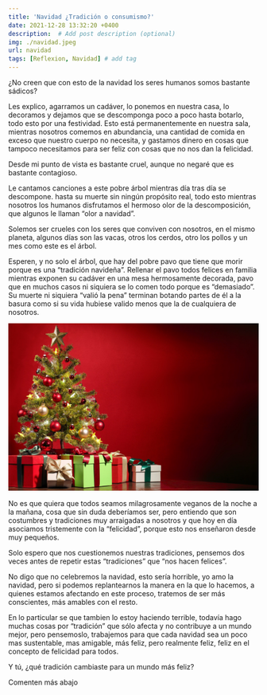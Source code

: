 ```yaml
---
title: 'Navidad ¿Tradición o consumismo?'
date: 2021-12-28 13:32:20 +0400
description:  # Add post description (optional)
img: ./navidad.jpeg
url: navidad
tags: [Reflexion, Navidad] # add tag 
---
```


¿No creen que con esto de la navidad los seres humanos somos bastante sádicos?

Les explico, agarramos un cadáver, lo ponemos en nuestra casa, lo decoramos y dejamos que se descomponga poco a poco hasta botarlo, todo esto por una festividad. Esto está permanentemente en nuestra sala, mientras nosotros comemos en abundancia, una cantidad de comida en exceso que nuestro cuerpo no necesita, y gastamos dinero en cosas que tampoco necesitamos para ser feliz con cosas que no nos dan la felicidad. 

Desde mi punto de vista es bastante cruel, aunque no negaré que es bastante contagioso.

Le cantamos canciones a este pobre árbol mientras día tras día se descompone. hasta su muerte sin ningún propósito real, todo esto mientras nosotros los humanos disfrutamos el hermoso olor de la descomposición, que algunos le llaman “olor a navidad”.

Solemos ser  crueles con los seres que conviven con nosotros, en el mismo planeta, algunos días son las vacas, otros los cerdos, otro los pollos y un mes como este es el árbol.

Esperen, y no solo el árbol, que hay del pobre pavo que tiene que morir porque es una “tradición navideña”. Rellenar el pavo todos felices en familia mientras exponen su cadáver en una mesa hermosamente decorada, pavo que en muchos casos ni siquiera se lo comen todo porque es “demasiado”. Su muerte ni siquiera “valió la pena” terminan botando partes de él a la basura como si su vida hubiese valido menos que la de cualquiera de nosotros. 

![img](navidad.jpeg)

No es que quiera que todos seamos milagrosamente veganos de la noche a la mañana, cosa que sin duda deberíamos ser, pero entiendo que son costumbres y tradiciones muy arraigadas a nosotros y que hoy en día asociamos tristemente con la “felicidad”, porque esto nos enseñaron desde muy pequeños.

Solo espero que nos cuestionemos nuestras tradiciones, pensemos dos veces antes de repetir estas “tradiciones” que “nos hacen felices”. 

No digo que no celebremos la navidad, esto sería horrible, yo amo la navidad, pero si podemos replantearnos la manera en la que lo hacemos, a quienes estamos afectando en este proceso, tratemos de ser más conscientes, más amables con el resto.

En lo particular se que tambien lo estoy haciendo terrible, todavía hago muchas cosas por “tradición” que sólo afecta y no contribuye a un mundo mejor, pero pensemoslo, trabajemos para que cada navidad sea un poco mas sustentable, mas amigable, más feliz, pero realmente feliz, feliz en el concepto de felicidad para todos. 

Y tú, ¿qué tradición cambiaste para un mundo más feliz?

Comenten más abajo

